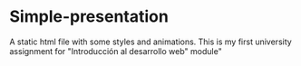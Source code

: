 # Simple-presentation
A static html file with some styles and animations. This is my first university assignment for "Introducción al desarrollo web" module"
